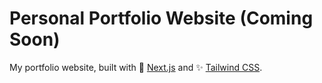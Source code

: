 # Personal Portfolio Website (Coming Soon)
My portfolio website, built with 🚀 [Next.js](https://nextjs.org) and ✨ [Tailwind CSS](https://tailwindcss.com).
